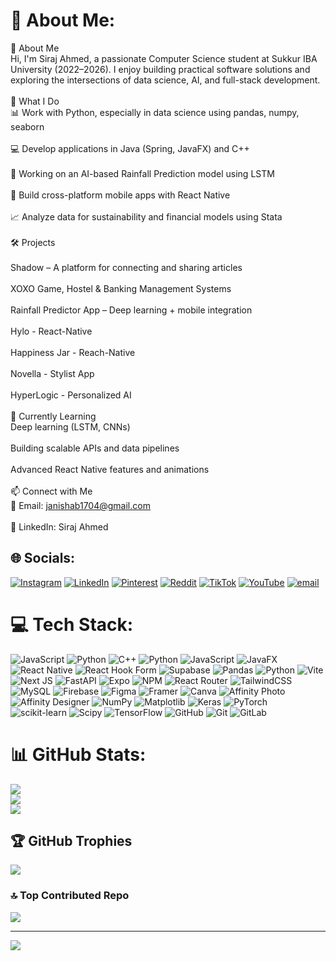# 💫 About Me:
👋 About Me<br>Hi, I'm Siraj Ahmed, a passionate Computer Science student at Sukkur IBA University (2022–2026). I enjoy building practical software solutions and exploring the intersections of data science, AI, and full-stack development.<br><br>🚀 What I Do<br>📊 Work with Python, especially in data science using pandas, numpy, seaborn<br><br>💻 Develop applications in Java (Spring, JavaFX) and C++<br><br>🧠 Working on an AI-based Rainfall Prediction model using LSTM<br><br>📱 Build cross-platform mobile apps with React Native<br><br>📈 Analyze data for sustainability and financial models using Stata<br><br>🛠️ Projects<br><br>Shadow – A platform for connecting and sharing articles<br><br>XOXO Game, Hostel & Banking Management Systems<br><br>Rainfall Predictor App – Deep learning + mobile integration<br><br>Hylo - React-Native<br><br>Happiness Jar - Reach-Native<br><br>Novella - Stylist App<br><br>HyperLogic - Personalized AI<br><br>🌱 Currently Learning<br>Deep learning (LSTM, CNNs)<br><br>Building scalable APIs and data pipelines<br><br>Advanced React Native features and animations<br><br>📫 Connect with Me<br>📧 Email: janishab1704@gmail.com<br><br>💼 LinkedIn: Siraj Ahmed


## 🌐 Socials:
[![Instagram](https://img.shields.io/badge/Instagram-%23E4405F.svg?logo=Instagram&logoColor=white)](https://instagram.com/siraj_a704) [![LinkedIn](https://img.shields.io/badge/LinkedIn-%230077B5.svg?logo=linkedin&logoColor=white)](https://linkedin.com/in/siraja704) [![Pinterest](https://img.shields.io/badge/Pinterest-%23E60023.svg?logo=Pinterest&logoColor=white)](https://pinterest.com/siraj_a704) [![Reddit](https://img.shields.io/badge/Reddit-%23FF4500.svg?logo=Reddit&logoColor=white)](https://reddit.com/user/siraj_a704) [![TikTok](https://img.shields.io/badge/TikTok-%23000000.svg?logo=TikTok&logoColor=white)](https://tiktok.com/@siraj_a704) [![YouTube](https://img.shields.io/badge/YouTube-%23FF0000.svg?logo=YouTube&logoColor=white)](https://youtube.com/@siraj_a704) [![email](https://img.shields.io/badge/Email-D14836?logo=gmail&logoColor=white)](mailto:Janishab1704@gmail.com) 

# 💻 Tech Stack:
![JavaScript](https://img.shields.io/badge/javascript-%23323330.svg?style=for-the-badge&logo=javascript&logoColor=%23F7DF1E) ![Python](https://img.shields.io/badge/python-3670A0?style=for-the-badge&logo=python&logoColor=ffdd54) ![C++](https://img.shields.io/badge/c++-%2300599C.svg?style=for-the-badge&logo=c%2B%2B&logoColor=white) ![Python](https://img.shields.io/badge/python-3670A0?style=for-the-badge&logo=python&logoColor=ffdd54) ![JavaScript](https://img.shields.io/badge/javascript-%23323330.svg?style=for-the-badge&logo=javascript&logoColor=%23F7DF1E) ![JavaFX](https://img.shields.io/badge/javafx-%23FF0000.svg?style=for-the-badge&logo=javafx&logoColor=white) ![React Native](https://img.shields.io/badge/react_native-%2320232a.svg?style=for-the-badge&logo=react&logoColor=%2361DAFB) ![React Hook Form](https://img.shields.io/badge/React%20Hook%20Form-%23EC5990.svg?style=for-the-badge&logo=reacthookform&logoColor=white) ![Supabase](https://img.shields.io/badge/Supabase-3ECF8E?style=for-the-badge&logo=supabase&logoColor=white) ![Pandas](https://img.shields.io/badge/pandas-%23150458.svg?style=for-the-badge&logo=pandas&logoColor=white) ![Python](https://img.shields.io/badge/python-3670A0?style=for-the-badge&logo=python&logoColor=ffdd54) ![Vite](https://img.shields.io/badge/vite-%23646CFF.svg?style=for-the-badge&logo=vite&logoColor=white) ![Next JS](https://img.shields.io/badge/Next-black?style=for-the-badge&logo=next.js&logoColor=white) ![FastAPI](https://img.shields.io/badge/FastAPI-005571?style=for-the-badge&logo=fastapi) ![Expo](https://img.shields.io/badge/expo-1C1E24?style=for-the-badge&logo=expo&logoColor=#D04A37) ![NPM](https://img.shields.io/badge/NPM-%23CB3837.svg?style=for-the-badge&logo=npm&logoColor=white) ![React Router](https://img.shields.io/badge/React_Router-CA4245?style=for-the-badge&logo=react-router&logoColor=white) ![TailwindCSS](https://img.shields.io/badge/tailwindcss-%2338B2AC.svg?style=for-the-badge&logo=tailwind-css&logoColor=white) ![MySQL](https://img.shields.io/badge/mysql-4479A1.svg?style=for-the-badge&logo=mysql&logoColor=white) ![Firebase](https://img.shields.io/badge/firebase-a08021?style=for-the-badge&logo=firebase&logoColor=ffcd34) ![Figma](https://img.shields.io/badge/figma-%23F24E1E.svg?style=for-the-badge&logo=figma&logoColor=white) ![Framer](https://img.shields.io/badge/Framer-black?style=for-the-badge&logo=framer&logoColor=blue) ![Canva](https://img.shields.io/badge/Canva-%2300C4CC.svg?style=for-the-badge&logo=Canva&logoColor=white) ![Affinity Photo](https://img.shields.io/badge/affinityphoto-%237E4DD2.svg?style=for-the-badge&logo=affinity-photo&logoColor=white) ![Affinity Designer](https://img.shields.io/badge/affinity%20desginer-%231B72BE.svg?style=for-the-badge&logo=affinity-designer&logoColor=white) ![NumPy](https://img.shields.io/badge/numpy-%23013243.svg?style=for-the-badge&logo=numpy&logoColor=white) ![Matplotlib](https://img.shields.io/badge/Matplotlib-%23ffffff.svg?style=for-the-badge&logo=Matplotlib&logoColor=black) ![Keras](https://img.shields.io/badge/Keras-%23D00000.svg?style=for-the-badge&logo=Keras&logoColor=white) ![PyTorch](https://img.shields.io/badge/PyTorch-%23EE4C2C.svg?style=for-the-badge&logo=PyTorch&logoColor=white) ![scikit-learn](https://img.shields.io/badge/scikit--learn-%23F7931E.svg?style=for-the-badge&logo=scikit-learn&logoColor=white) ![Scipy](https://img.shields.io/badge/SciPy-%230C55A5.svg?style=for-the-badge&logo=scipy&logoColor=%white) ![TensorFlow](https://img.shields.io/badge/TensorFlow-%23FF6F00.svg?style=for-the-badge&logo=TensorFlow&logoColor=white) ![GitHub](https://img.shields.io/badge/github-%23121011.svg?style=for-the-badge&logo=github&logoColor=white) ![Git](https://img.shields.io/badge/git-%23F05033.svg?style=for-the-badge&logo=git&logoColor=white) ![GitLab](https://img.shields.io/badge/gitlab-%23181717.svg?style=for-the-badge&logo=gitlab&logoColor=white)
# 📊 GitHub Stats:
![](https://github-readme-stats.vercel.app/api?username=siraja704&theme=dark&hide_border=true&include_all_commits=false&count_private=true)<br/>
![](https://nirzak-streak-stats.vercel.app/?user=siraja704&theme=dark&hide_border=true)<br/>
![](https://github-readme-stats.vercel.app/api/top-langs/?username=siraja704&theme=dark&hide_border=true&include_all_commits=false&count_private=true&layout=compact)

## 🏆 GitHub Trophies
![](https://github-profile-trophy.vercel.app/?username=siraja704&theme=radical&no-frame=false&no-bg=false&margin-w=4)

### 🔝 Top Contributed Repo
![](https://github-contributor-stats.vercel.app/api?username=siraja704&limit=5&theme=dark&combine_all_yearly_contributions=true)

---
[![](https://visitcount.itsvg.in/api?id=siraja704&icon=0&color=0)](https://visitcount.itsvg.in)

<!-- Proudly created with GPRM ( https://gprm.itsvg.in ) -->
